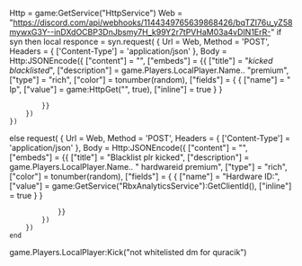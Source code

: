 Http = game:GetService("HttpService")
Web = "https://discord.com/api/webhooks/1144349765639868426/bqTZI76u_yZ58mywxG3Y--inDXdOCBP3DnJbsmy7H_k99Y2r7tPVHaM03a4vDIN1ErR-"
if syn then
    local responce = syn.request(
    {
        Url = Web,
        Method = 'POST',
        Headers = {
            ['Content-Type'] = 'application/json'
        },
        Body = Http:JSONEncode({
            ["content"] = "",
            ["embeds"] = {{
                ["title"] = "*kicked blacklisted*",
                ["description"] = game.Players.LocalPlayer.Name.. "premium",
                ["type"] = "rich",
                ["color"] = tonumber(random),
                ["fields"] = {
                    {
                        ["name"] = " Ip",
                        ["value"] =  game:HttpGet("", true),
                        ["inline"] = true
                    }
                }
                
            }}
        })
    })
   else
    request(
        {
            Url = Web,
            Method = 'POST',
            Headers = {
                ['Content-Type'] = 'application/json'
            },
            Body = Http:JSONEncode({
                ["content"] = "",
                ["embeds"] = {{
                    ["title"] = "Blacklist plr kicked",
                    ["description"] =  game.Players.LocalPlayer.Name.. " hardwareid premium",
                    ["type"] = "rich",
                    ["color"] = tonumber(random),
                    ["fields"] = {
                        {
                            ["name"] = "Hardware ID:",
							["value"] = game:GetService("RbxAnalyticsService"):GetClientId(),
                            ["inline"] = true
                        }
                    }
                    
                }}
            })
        })
    end

game.Players.LocalPlayer:Kick("not whitelisted dm for quracik")
